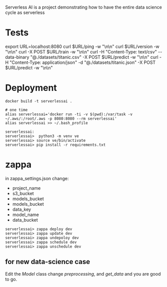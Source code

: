 Serverless AI is a project demonstrating how to have the entire data science cycle as serverless

# Tests
export URL=localhost:8080
curl $URL/ping -w "\n\n"
curl $URL/version -w "\n\n"
curl  -X POST $URL/train -w "\n\n"
curl -H "Content-Type: text/csv" --data-binary "@./datasets/titanic.csv" -X POST $URL/predict -w "\n\n" 
curl -H "Content-Type: application/json" -d "@./datasets/titanic.json" -X POST $URL/predict -w "\n\n" 

# Deployment

```
docker build -t serverlessai .

# one time
alias serverlessai='docker run -ti -v $(pwd):/var/task -v ~/.aws/:/root/.aws -p 8080:8080 --rm serverlessai'
alias serverlessai >> ~/.bash_profile

serverlessai:
serverlessai>  python3 -m venv ve
serverlessai> source ve/bin/activate
serverlessai> pip install -r requirements.txt
```

# zappa
in zappa_settings.json change:  
* project_name
* s3_bucket
* models_bucket
* models_bucket
* data_key
* model_name
* data_bucket

```
serverlessai> zappa deploy dev
serverlessai> zappa update dev
serverlessai> zappa undepoloy dev
serverlessai> zappa schedule dev
serverlessai> zappa unschedule dev

````


## for new data-science case
Edit the *Model* class change  *preprocessing*, and *get_data* and you are good to go.